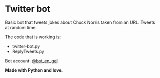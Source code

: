 # Twitter bot

Basic bot that tweets jokes about Chuck Norris taken from an URL. Tweets at random time.

The code that is working is:
- twitter-bot.py
- ReplyTweets.py

Bot account: [@bot_en_gel](twitter.com/bot_en_gel)

**Made with Python and love.**

